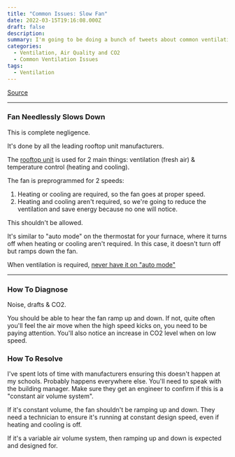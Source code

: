 ```yaml
---
title: "Common Issues: Slow Fan"
date: 2022-03-15T19:16:08.000Z
draft: false
description:
summary: I'm going to be doing a bunch of tweets about common ventilation issues, how to diagnose them and how to resolve them.
categories:
  - Ventilation, Air Quality and CO2
  - Common Ventilation Issues
tags:
  - Ventilation
---
```

[Source](https://twitter.com/joeyfox85/status/1503812309445189633)

---

### Fan Needlessly Slows Down

This is complete negligence.

It's done by all the leading rooftop unit manufacturers.

The [rooftop unit](/tweets/intro-to-rtu/) is used for 2 main things: ventilation (fresh air) & temperature control (heating and cooling).

The fan is preprogrammed for 2 speeds:

1. Heating or cooling are required, so the fan goes at proper speed.
2. Heating and cooling aren't required, so we're going to reduce the ventilation and save energy because no one will notice.

This shouldn't be allowed.

It's similar to "auto mode" on the thermostat for your furnace, where it turns off when heating or cooling aren't required. In this case, it doesn't turn off but ramps down the fan.

When ventilation is required, [never have it on "auto mode"](https://twitter.com/DavidElfstrom/status/1488881727862976518)

---

### How To Diagnose

Noise, drafts & CO2.

You should be able to hear the fan ramp up and down. If not, quite often you'll feel the air move when the high speed kicks on, you need to be paying attention. You'll also notice an increase in CO2 level when on low speed.

### How To Resolve

I've spent lots of time with manufacturers ensuring this doesn't happen at my schools. Probably happens everywhere else. You'll need to speak with the building manager. Make sure they get an engineer to confirm if this is a "constant air volume system".

If it's constant volume, the fan shouldn't be ramping up and down. They need a technician to ensure it's running at constant design speed, even if heating and cooling is off. 

If it's a variable air volume system, then ramping up and down is expected and designed for.